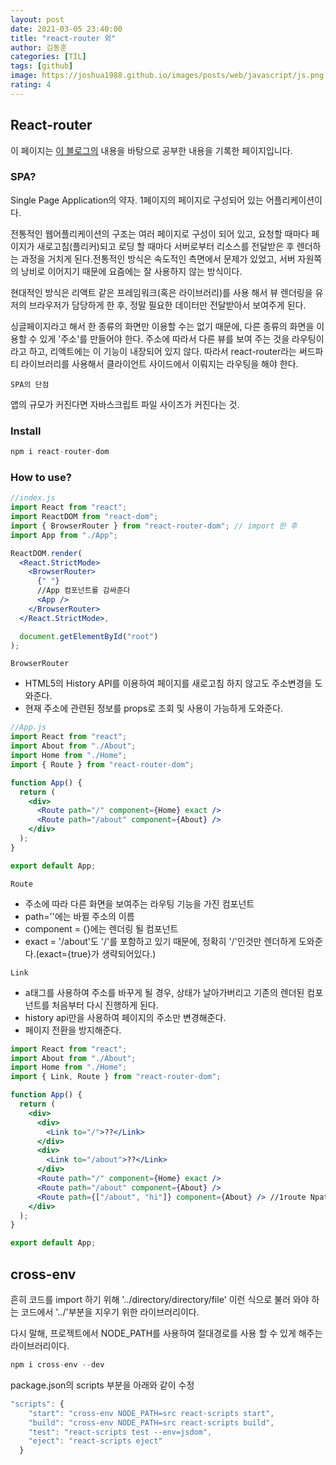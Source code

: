 ```yaml
---
layout: post
date: 2021-03-05 23:40:00
title: "react-router 외"
author: 김동훈
categories: [TIL]
tags: [github]
image: https://joshua1988.github.io/images/posts/web/javascript/js.png
rating: 4
---
```


## React-router

이 페이지는 [이 블로그의](https://velopert.com/3417) 내용을 바탕으로 공부한 내용을 기록한 페이지입니다.

### SPA?

Single Page Application의 약자. 1페이지의 페이지로 구성되어 있는 어플리케이션이다.

전통적인 웹어플리케이션의 구조는 여러 페이지로 구성이 되어 있고, 요청할 때마다 페이지가 새로고침(플리커)되고 로딩 할 때마다 서버로부터 리소스를 전달받은 후 렌더하는 과정을 거치게 된다.전통적인 방식은 속도적인 측면에서 문제가 있었고, 서버 자원쪽의 낭비로 이어지기 때문에 요즘에는 잘 사용하지 않는 방식이다.

현대적인 방식은 리액트 같은 프레임워크(혹은 라이브러리)를 사용 해서 뷰 렌더링을 유저의 브라우저가 담당하게 한 후, 정말 필요한 데이터만 전달받아서 보여주게 된다.

싱글페이지라고 해서 한 종류의 화면만 이용할 수는 없기 때문에, 다른 종류의 화면을 이용할 수 있게 '주소'를 만들어야 한다. 주소에 따라서 다른 뷰를 보여 주는 것을 라우팅이라고 하고, 리액트에는 이 기능이 내장되어 있지 않다.
따라서 react-router라는 써드파티 라이브러리를 사용해서 클라이언트 사이드에서 이뤄지는 라우팅을 해야 한다.

`SPA의 단점`

앱의 규모가 커진다면 자바스크립트 파일 사이즈가 커진다는 것.

### Install

```jsx
npm i react-router-dom
```

### How to use?

```jsx
//index.js
import React from "react";
import ReactDOM from "react-dom";
import { BrowserRouter } from "react-router-dom"; // import 한 후
import App from "./App";

ReactDOM.render(
  <React.StrictMode>
    <BrowserRouter>
      {" "}
      //App 컴포넌트를 감싸준다
      <App />
    </BrowserRouter>
  </React.StrictMode>,

  document.getElementById("root")
);
```

`BrowserRouter`

- HTML5의 History API를 이용하여 페이지를 새로고침 하지 않고도 주소변경을 도와준다.
- 현재 주소에 관련된 정보를 props로 조회 및 사용이 가능하게 도와준다.

```jsx
//App.js
import React from "react";
import About from "./About";
import Home from "./Home";
import { Route } from "react-router-dom";

function App() {
  return (
    <div>
      <Route path="/" component={Home} exact />
      <Route path="/about" component={About} />
    </div>
  );
}

export default App;
```

`Route`

- 주소에 따라 다른 화면을 보여주는 라우팅 기능을 가진 컴포넌트
- path=''에는 바뀔 주소의 이름
- component = {}에는 렌더링 될 컴포넌트
- exact = '/about'도 '/'를 포함하고 있기 때문에, 정확히 '/'인것만 렌더하게 도와준다.(exact={true}가 생략되어있다.)

`Link`

- a태그를 사용하여 주소를 바꾸게 될 경우, 상태가 날아가버리고 기존의 렌더된 컴포넌트를 처음부터 다시 진행하게 된다.
- history api만을 사용하여 페이지의 주소만 변경해준다.
- 페이지 전환을 방지해준다.

```jsx
import React from "react";
import About from "./About";
import Home from "./Home";
import { Link, Route } from "react-router-dom";

function App() {
  return (
    <div>
      <div>
        <Link to="/">??</Link>
      </div>
      <div>
        <Link to="/about">??</Link>
      </div>
      <Route path="/" component={Home} exact />
      <Route path="/about" component={About} />
      <Route path={["/about", "hi"]} component={About} /> //1route Npaths
    </div>
  );
}

export default App;
```

## cross-env

흔히 코드를 import 하기 위해 '../directory/directory/file' 이런 식으로 불러 와야 하는 코드에서 '../'부분을 지우기 위한 라이브러리이다.

다시 말해, 프로젝트에서 NODE_PATH를 사용하여 절대경로를 사용 할 수 있게 해주는 라이브러리이다.

```jsx
npm i cross-env --dev
```

package.json의 scripts 부분을 아래와 같이 수정

```jsx
"scripts": {
    "start": "cross-env NODE_PATH=src react-scripts start",
    "build": "cross-env NODE_PATH=src react-scripts build",
    "test": "react-scripts test --env=jsdom",
    "eject": "react-scripts eject"
  }
```

